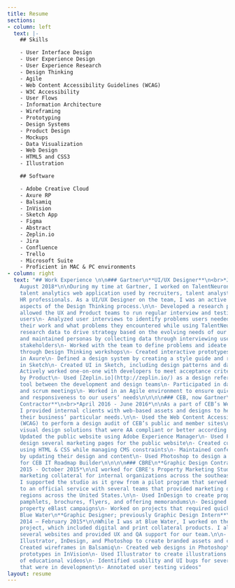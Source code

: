 ```yaml
---
title: Resume
sections:
- column: left
  text: |-
    ## Skills

    - User Interface Design
    - User Experience Design
    - User Experience Research
    - Design Thinking
    - Agile
    - Web Content Accessibility Guidelines (WCAG)
    - W3C Accessibility
    - User Flows
    - Information Architecture
    - Wireframing
    - Prototyping
    - Design Systems
    - Product Design
    - Mockups
    - Data Visualization
    - Web Design
    - HTML5 and CSS3
    - Illustration

    ## Software

    - Adobe Creative Cloud
    - Axure RP
    - Balsamiq
    - InVision
    - Sketch App
    - Figma
    - Abstract
    - Zeplin.io
    - Jira
    - Confluence
    - Trello
    - Microsoft Suite
    - Proficient in MAC & PC environments
- column: right
  text: "## Work Experience \n\n### Gartner\n**UI/UX Designer**\n<br>*July 2016 -
    August 2018*\n\nDuring my time at Gartner, I worked on TalentNeuron, a leading
    talent analytics web application used by recruiters, talent analysts, and other
    HR professionals. As a UI/UX Designer on the team, I was an active part in all
    aspects of the Design Thinking process.\n\n- Developed a research process, which
    allowed the UX and Product teams to run regular interview and testing cycles with
    users\n- Analyzed user interviews to identify problems users needed to solve in
    their work and what problems they encountered while using TalentNeuron\n- Used
    research data to drive strategy based on the evolving needs of our users\n- Developed
    and maintained personas by collecting data through interviewing users and key
    stakeholders\n- Worked with the team to define problems and ideate on solutions
    through Design Thinking workshops\n- Created interactive prototypes and wireframes
    in Axure\n- Defined a design system by creating a style guide and reusable components
    in Sketch\n- Created UI in Sketch, including design patterns and data visualizations\n-
    Actively worked one-on-one with developers to meet acceptance criteria defined
    by Product\n- Used [Zeplin.io](http://zeplin.io/) as a design reference and communication
    tool between the development and design teams\n- Participated in daily stand-up
    and scrum meetings\n- Worked in an Agile environment to ensure quick delivery
    and responsiveness to our users‘ needs\n\n\n\n### CEB, now Gartner\n**Web Design
    Contractor**\n<br>*April 2016 - June 2016*\n\nAs a part of CEB’s Web Design Studio,
    I provided internal clients with web-based assets and designs to help support
    their business’ particular needs.\n\n- Used the Web Content Accessibility Guidelines
    (WCAG) to perform a design audit of CEB’s public and member sites\n- Created on-brand
    visual design solutions that were AA compliant or better according to WCAG\n-
    Updated the public website using Adobe Experience Manager\n- Used Photoshop to
    design several marketing pages for the public website\n- Created custom sites
    using HTML & CSS while managing CMS constraints\n- Maintained conference microsites
    by updating their design and content\n- Used Photoshop to design a survey tool
    for CEB IT Roadmap Builder\n\n\n\n### CBRE\n**Graphic Design Contractor**\n<br>*June
    2015 - October 2015*\n\nI worked for CBRE's Property Marketing Studio to create
    marketing collateral for internal organizations across the southeastern region.
    I supported the studio as it grew from a pilot program that served only the southeast
    to an official service with several teams that provided marketing design for multiple
    regions across the United States.\n\n- Used InDesign to create property branded
    pamphlets, brochures, flyers, and offering memorandums\n- Designed and developed
    property eBlast campaigns\n- Worked on projects that required quick turnarounds\n\n\n\n###
    Blue Water\n**Graphic Designer; previously Graphic Design Intern**\n<br>*July
    2014 – February 2015*\n\nWhile I was at Blue Water, I worked on the agency’s rebranding
    project, which included digital and print collateral products. I also designed
    several websites and provided UX and QA support for our team.\n\n- Used Adobe
    Illustrator, InDesign, and Photoshop to create branded assets and collateral\n-
    Created wireframes in Balsamiq\n- Created web designs in Photoshop\n- Developed
    prototypes in InVision\n- Used Illustrator to create illustrations for a series
    of educational videos\n- Identified usability and UI bugs for several websites
    that were in development\n- Annotated user testing videos"
layout: resume
---
```


